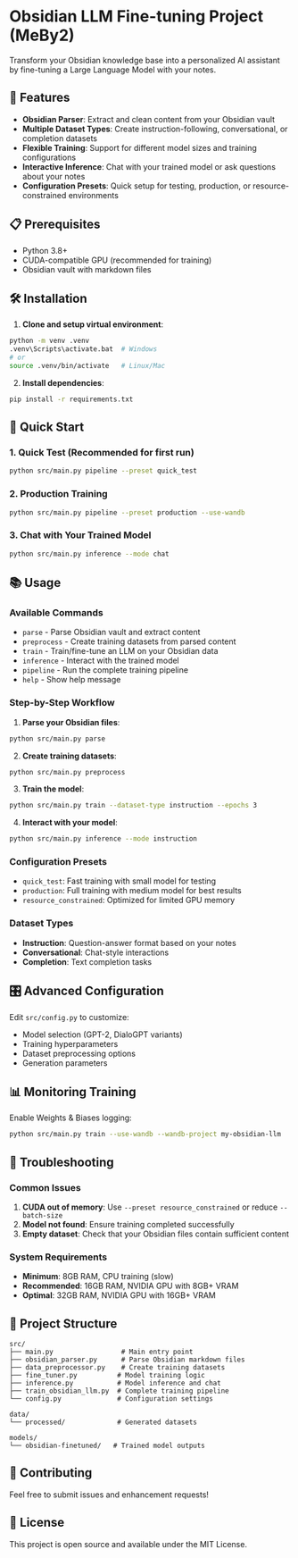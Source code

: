 # Obsidian LLM Fine-tuning Project (MeBy2)

Transform your Obsidian knowledge base into a personalized AI assistant by fine-tuning a Large Language Model with your notes.

## 🚀 Features

- **Obsidian Parser**: Extract and clean content from your Obsidian vault
- **Multiple Dataset Types**: Create instruction-following, conversational, or completion datasets
- **Flexible Training**: Support for different model sizes and training configurations
- **Interactive Inference**: Chat with your trained model or ask questions about your notes
- **Configuration Presets**: Quick setup for testing, production, or resource-constrained environments

## 📋 Prerequisites

- Python 3.8+
- CUDA-compatible GPU (recommended for training)
- Obsidian vault with markdown files

## 🛠️ Installation

1. **Clone and setup virtual environment**:
```bash
python -m venv .venv
.venv\Scripts\activate.bat  # Windows
# or
source .venv/bin/activate   # Linux/Mac
```

2. **Install dependencies**:
```bash
pip install -r requirements.txt
```

## 🎯 Quick Start

### 1. Quick Test (Recommended for first run)
```bash
python src/main.py pipeline --preset quick_test
```

### 2. Production Training
```bash
python src/main.py pipeline --preset production --use-wandb
```

### 3. Chat with Your Trained Model
```bash
python src/main.py inference --mode chat
```

## 📚 Usage

### Available Commands

- `parse` - Parse Obsidian vault and extract content
- `preprocess` - Create training datasets from parsed content  
- `train` - Train/fine-tune an LLM on your Obsidian data
- `inference` - Interact with the trained model
- `pipeline` - Run the complete training pipeline
- `help` - Show help message

### Step-by-Step Workflow

1. **Parse your Obsidian files**:
```bash
python src/main.py parse
```

2. **Create training datasets**:
```bash
python src/main.py preprocess
```

3. **Train the model**:
```bash
python src/main.py train --dataset-type instruction --epochs 3
```

4. **Interact with your model**:
```bash
python src/main.py inference --mode instruction
```

### Configuration Presets

- `quick_test`: Fast training with small model for testing
- `production`: Full training with medium model for best results
- `resource_constrained`: Optimized for limited GPU memory

### Dataset Types

- **Instruction**: Question-answer format based on your notes
- **Conversational**: Chat-style interactions
- **Completion**: Text completion tasks

## 🎛️ Advanced Configuration

Edit `src/config.py` to customize:
- Model selection (GPT-2, DialoGPT variants)
- Training hyperparameters
- Dataset preprocessing options
- Generation parameters

## 📊 Monitoring Training

Enable Weights & Biases logging:
```bash
python src/main.py train --use-wandb --wandb-project my-obsidian-llm
```

## 🔧 Troubleshooting

### Common Issues

1. **CUDA out of memory**: Use `--preset resource_constrained` or reduce `--batch-size`
2. **Model not found**: Ensure training completed successfully
3. **Empty dataset**: Check that your Obsidian files contain sufficient content

### System Requirements

- **Minimum**: 8GB RAM, CPU training (slow)
- **Recommended**: 16GB RAM, NVIDIA GPU with 8GB+ VRAM
- **Optimal**: 32GB RAM, NVIDIA GPU with 16GB+ VRAM

## 📁 Project Structure

```
src/
├── main.py                 # Main entry point
├── obsidian_parser.py      # Parse Obsidian markdown files
├── data_preprocessor.py    # Create training datasets
├── fine_tuner.py          # Model training logic
├── inference.py           # Model inference and chat
├── train_obsidian_llm.py  # Complete training pipeline
└── config.py              # Configuration settings

data/
└── processed/             # Generated datasets

models/
└── obsidian-finetuned/   # Trained model outputs
```

## 🤝 Contributing

Feel free to submit issues and enhancement requests!

## 📄 License

This project is open source and available under the MIT License.